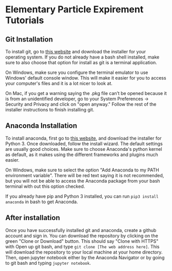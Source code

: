 # Elementary Particle Expirement Tutorials  

## Git Installation

To install git, go to [this website](https://git-scm.com/downloads) and download the installer for your operating system. If you do not already have a bash shell installed, make sure to also choose that option for install as git is a terminal application.

On Windows, make sure you configure the terminal emulator to use Windows' default console window. This will make it easier for you to access your computer's files and it is a lot nicer to look at.

On Mac, if you get a warning saying the .pkg file can’t be opened because it is from an unidentified developer, go to your System Preferences -> Security and Privacy and click on "open anyway." Follow the rest of the installer instructions to finish installing git.

## Anaconda Installation
To install anaconda, first go to [this website](https://www.anaconda.com/distribution/), and download the installer for Python 3. Once downloaded, follow the install wizard. The default settings are usually good choices. Make sure to choose Anaconda's python kernel as default, as it makes using the different frameworks and plugins much easier.

On Windows, make sure to select the option "Add Anaconda to my PATH environment variable". There will be red text saying it is not recommended, but you will not be able to access the Anaconda package from your bash terminal with out this option checked.

If you already have pip and Python 3 installed, you can run ```pip3 install anaconda``` in bash to get Anaconda.

## After installation
Once you have successfully installed git and anaconda, create a github account and sign in. You can download the repository by clicking on the green "Clone or Download" button. This should say "Clone with HTTPS" with  Open up git bash, and type ```git clone [The web address here]```. This will download the repository to your local machine at your home directory. Then, open jupyter notebook either by the Anaconda Navigator or by going to git bash and typing ```jupyter notebook```.
